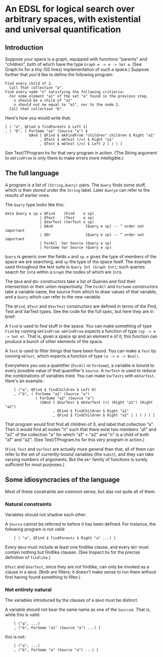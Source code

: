 # An EDSL for logical search over arbitrary spaces, with existential and universal quantification


## Introduction

Suppose your space is a graph, equipped with functions "parents" and "children", both of which have the type `Graph e -> e -> Set e`. (See Graph.hs for a tiny (50 lines) implementation of such a space.) Suppose further that you'd like to define the following program:

```
Find every child of 2.
  Call That collection "a".
Find every node "n" satisfying the following critieria:
  For some element "a1" of the set "a" found in the previous step,
    n should be a child of "a1"
    n should not be equal to "a1", nor to the node 2.
  Call that collection "b".
```

Here's how you would write that:

```
[ ( "a", QFind $ findParents $ Left 2)
, ( "b", ( ForSome "a1" (Source "a") $
           QAnd [ QFind $ mkFindFrom "children" children $ Right "a1"
                , QTest $ mkTest (/=) $ Right "a1"
                , QTest $ mkTest (/=) $ Left 2 ] ) ) ]
```

See Test/TProgram.hs for that very program in action. (The String argument to `mkFindFrom` is only there to make errors more intelligible.)


## The full language

A program is a list of `(String,Query)` pairs. The `Query` finds some stuff, which is then stored under the `String` label. Later `Query`s can refer to the results of earlier ones.

The `Query` type looks like this:

```
data Query e sp = QFind    (Find    e sp)
                | QTest    (Test    e sp)
                | QVarTest (VarTest e sp)
                | QAnd               [Query e sp] -- ^ order not important
                | QOr                [Query e sp] -- ^ order not important
                | ForAll  Var Source (Query e sp)
                | ForSome Var Source (Query e sp)
```

`Query` is generic over the fields `e` and `sp`. `e` gives the type of members of the space we are searching, and `sp` the type of the space itself. The example used throughout the test suite is `Query Int (Graph Int)`; such queries search for `Int`s within a `Graph` the nodes of which are `Int`s.

The `QAnd` and `QOr` constructors take a list of Queries and find their intersection or their union respectively. The `ForAll` and `ForSome` constructors take a variable name, the source from which to draw values of that variable, and a `Query` which can refer to the new variable.

The `QFind`, `QTest` and `QVarTest` constructors are defined in terms of the Find, Test and VarTest types. See the code for the full spec, but here they are in brief:

A `Find` is used to find stuff in the space. You can make something of type `Find` by running `mkFindFrom`. `mkFindFrom` expects a function of type `(sp -> e -> Set e)`. That is, given a space sp and an element e of it, this function can produce a bunch of other elements of the space.

A `Test` is used to filter things that have been found. You can make a `Test` by running `mkTest`, which expects a function of type `(e -> e -> Bool)`.

Everywhere you use a quantifier (`ForAll` or `ForSome`), a variable is bound to every possible value of that quantifier's `Source`. A `VarTest` is used to reduce the combinations of variables tried. You can make `VarTests` with `mkVarTest`. Here's an example:

```
    [ ("a", QFind $ findChildren $ Left 0)
    , ("b", ( ForSome "a1" (Source "a")
              ( ForSome "a2" (Source "a")
                (QAnd [ QVarTest $ mkVarTest (<) (Right "a1") (Right "a2")
                      , QFind $ findChildren $ Right "a1"
                      , QFind $ findChildren $ Right "a2" ] ) ) ) ) ]
```

That program would first find all children of 0, and label that collection "a". Then it would find all nodes "n" such that there exist two members "a1" and "a2" of the collection "a" for which "a1" < "a2" and "n" is a child of both "a1" and "a2". (See Test/TProgram.hs for this very program in action.)

(`Find`, `Test` and `VarTest` are actually more general than that; all of them can refer to the set of currently-bound variables (the `Subst`), and they can take varying numbers of arguments. But the `mk*` family of functions is surely sufficient for most purposes.)


## Some idiosyncracies of the language

Most of these constraints are common sense, but alas not quite all of them.


### Natural constraints

Variables should not shadow each other.

A `Source` cannot be referred to before it has been defined. For instance, the following program is not valid:
```
    [ ( "a", QFind $ findParents $ Right "a" ...) ]
```

Every `QAnd` must include at least one findlike clause, and every `QOr` must contain nothing but findlike clauses. (See Inspect.hs for the precise definition of `findlike`.)

`QTest` and `QVarTest`, since they are not findlike, can only be invoked as a clause in a `QAnd`. (Both are filters; it doesn't make sense to run them without first having found something to filter.)


### Not entirely natural

The variables introduced by the clauses of a `QAnd` must be distinct.

A variable should not bear the same name as one of the `Source`s. That is, while this is valid:
```
    [ ("a", ...)
    , ("b", ForSome "a1" (Source "a") ...) ]
```

this is not:
```
    [ ("a", ...)
    , ("b", ForSome "a" (Source "a") ...) ]
```
